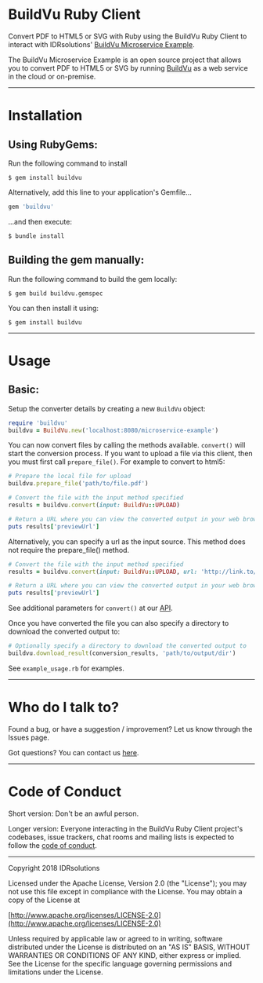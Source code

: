 # BuildVu Ruby Client #

Convert PDF to HTML5 or SVG with Ruby using the BuildVu Ruby Client to interact with IDRsolutions' [BuildVu Microservice Example](https://github.com/idrsolutions/buildvu-microservice-example).

The BuildVu Microservice Example is an open source project that allows you to convert PDF to HTML5 or SVG by running [BuildVu](https://www.idrsolutions.com/buildvu/) as a web service in the cloud or on-premise.

-----

# Installation #

## Using RubyGems: ##

Run the following command to install

    $ gem install buildvu

Alternatively, add this line to your application's Gemfile...

```ruby
gem 'buildvu'
```

...and then execute:

    $ bundle install

## Building the gem manually: ##

Run the following command to build the gem locally:

    $ gem build buildvu.gemspec

You can then install it using:

    $ gem install buildvu  

-----

# Usage #

## Basic: #

Setup the converter details by creating a new `BuildVu` object:
```ruby
require 'buildvu'
buildvu = BuildVu.new('localhost:8080/microservice-example')
```

You can now convert files by calling the methods available. `convert()` will start the conversion process. If you want to upload a file via this client, then you must first call `prepare_file()`. For example to convert to html5:
```ruby
# Prepare the local file for upload
buildvu.prepare_file('path/to/file.pdf')

# Convert the file with the input method specified
results = buildvu.convert(input: BuildVu::UPLOAD)

# Return a URL where you can view the converted output in your web browser
puts results['previewUrl']
```
Alternatively, you can specify a url as the input source. This method does not require the prepare_file() method.
```ruby
# Convert the file with the input method specified
results = buildvu.convert(input: BuildVu::UPLOAD, url: 'http://link.to/file.pdf')

# Return a URL where you can view the converted output in your web browser
puts results['previewUrl']
```
See additional parameters for `convert()` at our [API](https://github.com/idrsolutions/buildvu-microservice-example/blob/master/API.md).
 
Once you have converted the file you can also specify a directory to download the converted output to:
```ruby
# Optionally specify a directory to download the converted output to
buildvu.download_result(conversion_results, 'path/to/output/dir')
```

See `example_usage.rb` for examples.

-----

# Who do I talk to? #

Found a bug, or have a suggestion / improvement? Let us know through the Issues page.

Got questions? You can contact us [here](https://idrsolutions.zendesk.com/hc/en-us/requests/new).

-----

# Code of Conduct #

Short version: Don't be an awful person.

Longer version: Everyone interacting in the BuildVu Ruby Client project's codebases, issue trackers, chat rooms and mailing lists is expected to follow the [code of conduct](CODE_OF_CONDUCT.md).  

-----
Copyright 2018 IDRsolutions

Licensed under the Apache License, Version 2.0 (the "License");
you may not use this file except in compliance with the License.
You may obtain a copy of the License at

[http://www.apache.org/licenses/LICENSE-2.0](http://www.apache.org/licenses/LICENSE-2.0)

Unless required by applicable law or agreed to in writing, software
distributed under the License is distributed on an "AS IS" BASIS,
WITHOUT WARRANTIES OR CONDITIONS OF ANY KIND, either express or implied.
See the License for the specific language governing permissions and
limitations under the License.
